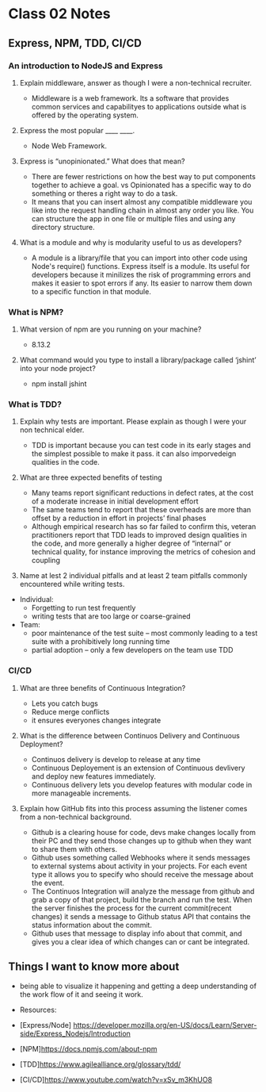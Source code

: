 # Class 02 Notes

## Express, NPM, TDD, CI/CD

### An introduction to NodeJS and Express

1. Explain middleware, answer as though I were a non-technical recruiter.
   - Middleware is a web framework. Its a software that provides common services and capabilityes to applications outside what is offered by the operating system.
2. Express the most popular ____ ____.
   - Node Web Framework.
3. Express is “unopinionated.” What does that mean?

   - There are fewer restrictions on how the best way to put components together to achieve a goal. vs Opinionated has a specific way to do something or theres a right way to do a task.
    - It means that you can insert almost any compatible middleware you like into the request handling chain in almost any order you like. You can structure the app in one file or multiple files and using any directory structure.

4. What is a module and why is modularity useful to us as developers?
    - A module is a library/file that you can import into other code using Node's require() functions. Express itself is a module. Its useful for developers because it minilizes the risk of programming errors and makes it easier to spot errors if any. Its easier to narrow them down to a specific function in that module.

### What is NPM?

1. What version of npm are you running on your machine?
   - 8.13.2
2. What command would you type to install a library/package called ‘jshint’ into your node project?

    - npm install jshint

### What is TDD?

1. Explain why tests are important. Please explain as though I were your non technical elder.
   - TDD is important because you can test code in its early stages and the simplest possible to make it pass. it can also imporvedeign qualities in the code.
2. What are three expected benefits of testing

    - Many teams report significant reductions in defect rates, at the cost of a moderate increase in initial development effort
    - The same teams tend to report that these overheads are more than offset by a reduction in effort in projects’ final phases
    - Although empirical research has so far failed to confirm this, veteran practitioners report that TDD leads to improved design qualities in the code, and more generally a higher degree of “internal” or technical quality, for instance improving the metrics of cohesion and coupling

3. Name at lest 2 individual pitfalls and at least 2 team pitfalls commonly encountered while writing tests.
- Individual:
  - Forgetting to run test frequently
  - writing tests that are too large or coarse-grained
- Team:
  - poor maintenance of the test suite – most commonly leading to a test suite with a prohibitively long running time
  - partial adoption – only a few developers on the team use TDD

### CI/CD

1. What are three benefits of Continuous Integration?
    - Lets you catch bugs
    - Reduce merge conflicts
    - it ensures everyones changes integrate

2. What is the difference between Continuos Delivery and Continuous Deployment?
    - Continuos delivery is develop to release at any time
    - Continuous Deployement is an extension of Continuous devlivery and deploy new features immediately. 
    - Continuous delivery lets you develop features with modular code in more manageable increments.

3. Explain how GitHub fits into this process assuming the listener comes from a non-technical background.
    - Github is a clearing house for code, devs make changes locally from their PC and they send those changes up to github when they want to share them with others.
    - Github uses something called Webhooks where it sends messages to external systems about activity in your projects. For each event type it allows you to specify who should receive the message about the event.
    - The Continuos Integration will analyze the message from github and grab a copy of that project, build the branch and run the test. When the server finishes the process for the current commit(recent changes) it sends a message to Github status API that contains the status information about the commit.
    - Github uses that message to display info about that commit, and gives you a clear idea of which changes can or cant be integrated.



## Things I want to know more about
- being able to visualize it happening and getting a deep understanding of the work flow of it and seeing it work.


- Resources: 
 - [Express/Node] <https://developer.mozilla.org/en-US/docs/Learn/Server-side/Express_Nodejs/Introduction>
 - [NPM]<https://docs.npmjs.com/about-npm>
 - [TDD]<https://www.agilealliance.org/glossary/tdd/>
- [CI/CD]<https://www.youtube.com/watch?v=xSv_m3KhUO8>
